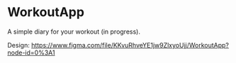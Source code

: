 # WorkoutApp
A simple diary for your workout (in progress).

Design: https://www.figma.com/file/KKvuRhveYE1jw9ZlxyoUjj/WorkoutApp?node-id=0%3A1
